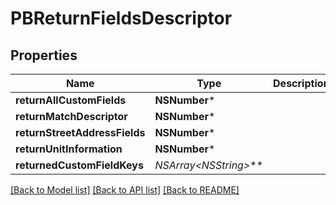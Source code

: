 # PBReturnFieldsDescriptor

## Properties
Name | Type | Description | Notes
------------ | ------------- | ------------- | -------------
**returnAllCustomFields** | **NSNumber*** |  | [optional] 
**returnMatchDescriptor** | **NSNumber*** |  | [optional] 
**returnStreetAddressFields** | **NSNumber*** |  | [optional] 
**returnUnitInformation** | **NSNumber*** |  | [optional] 
**returnedCustomFieldKeys** | **NSArray&lt;NSString*&gt;*** |  | [optional] 

[[Back to Model list]](../README.md#documentation-for-models) [[Back to API list]](../README.md#documentation-for-api-endpoints) [[Back to README]](../README.md)


